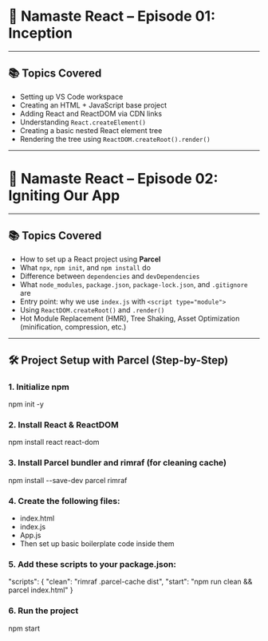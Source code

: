 # 🚀 Namaste React – Episode 01: Inception

---

## 📚 Topics Covered

- Setting up VS Code workspace
- Creating an HTML + JavaScript base project
- Adding React and ReactDOM via CDN links
- Understanding `React.createElement()`
- Creating a basic nested React element tree
- Rendering the tree using `ReactDOM.createRoot().render()`

---

# 🚀 Namaste React – Episode 02: Igniting Our App

---

## 📚 Topics Covered

- How to set up a React project using **Parcel**
- What `npx`, `npm init`, and `npm install` do
- Difference between `dependencies` and `devDependencies`
- What `node_modules`, `package.json`, `package-lock.json`, and `.gitignore` are
- Entry point: why we use `index.js` with `<script type="module">`
- Using `ReactDOM.createRoot()` and `.render()`
- Hot Module Replacement (HMR), Tree Shaking, Asset Optimization (minification, compression, etc.)

---





## 🛠️ Project Setup with Parcel (Step-by-Step)
### 1. Initialize npm
npm init -y

### 2. Install React & ReactDOM
npm install react react-dom

### 3. Install Parcel bundler and rimraf (for cleaning cache)
npm install --save-dev parcel rimraf

### 4. Create the following files:
 - index.html
 - index.js
 - App.js
 -  Then set up basic boilerplate code inside them

### 5. Add these scripts to your package.json:

"scripts": {
  "clean": "rimraf .parcel-cache dist",
  "start": "npm run clean && parcel index.html"
}


### 6. Run the project
npm start
